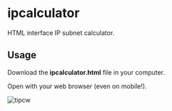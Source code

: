 # ipcalculator
HTML interface IP subnet calculator.

## Usage
Download the **ipcalculator.html** file in your computer.

Open with your web browser (even on mobile!).



![tipcw](https://github.com/BigPawTate/tipcw/assets/116862308/4e6eb6ef-d343-4b33-af18-4a84f7885747)
